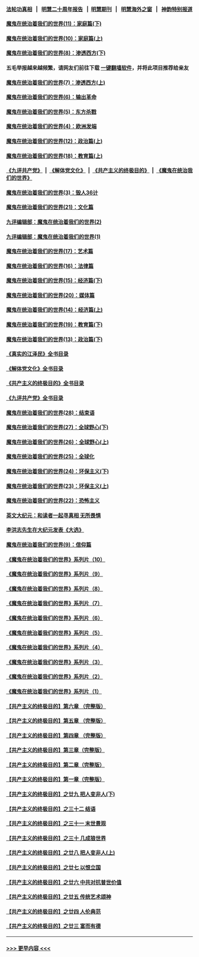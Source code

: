 #### [法轮功真相](https://github.com/gfw-breaker/truth/blob/master/README.md?t=0) &nbsp;&nbsp;|&nbsp;&nbsp; [明慧二十周年报告](https://github.com/gfw-breaker/mh-reports/blob/master/README.md?t=0) &nbsp;&nbsp;|&nbsp;&nbsp;[明慧期刊](https://github.com/gfw-breaker/mh-qikan) &nbsp;&nbsp;|&nbsp;&nbsp; [明慧海外之窗](https://github.com/gfw-breaker/mh-news/blob/master/README.md?t=0) &nbsp;&nbsp;|&nbsp;&nbsp; [神韵特别报道](https://github.com/gfw-breaker/mh-news/blob/master/shenyun.md?t=0)
#### [魔鬼在统治着我们的世界(11)：家庭篇(下)](../pages/nsc422/n10440961.md?t=12071601) 
#### [魔鬼在统治着我们的世界(10)：家庭篇(上)](../pages/nsc422/n10435448.md?t=12071601) 
#### [魔鬼在统治着我们的世界(8)：渗透西方(下)](../pages/nsc422/n10429603.md?t=12071601) 
#### 五毛举报越来越频繁，请网友们前往下载 [一键翻墙软件](https://github.com/gfw-breaker/ssr-accounts)，并将此项目推荐给亲友
#### [魔鬼在统治着我们的世界(7)：渗透西方(上)](../pages/nsc422/n10426013.md?t=12071601) 
#### [魔鬼在统治着我们的世界(6)：输出革命](../pages/nsc422/n10421536.md?t=12071601) 
#### [魔鬼在统治着我们的世界(5)：东方杀戮](../pages/nsc422/n10417707.md?t=12071601) 
#### [魔鬼在统治着我们的世界(4)：欧洲发端](../pages/nsc422/n10414890.md?t=12071601) 
#### [魔鬼在统治着我们的世界(12)：政治篇(上)](../pages/nsc422/n10444576.md?t=12071601) 
#### [魔鬼在统治着我们的世界(18)：教育篇(上)](../pages/nsc422/n10526970.md?t=12071601) 
#### [《九评共产党》](https://github.com/begood0513/9ping.md/blob/master/README.md) &nbsp;|&nbsp; [《解体党文化》](../../../../jtdwh.md/blob/master/README.md)  &nbsp;|&nbsp; [《共产主义的终极目的》](../../../../gczydzjmd.md/blob/master/README.md) &nbsp;|&nbsp; [《魔鬼在统治我们的世界》](../../../../mgztzwmdsj.md/blob/master/README.md) 
#### [魔鬼在统治着我们的世界(3)：毁人36计](../pages/nsc422/n10411583.md?t=12071601) 
#### [魔鬼在统治着我们的世界(21)：文化篇](../pages/nsc422/n10597706.md?t=12071601) 
#### [九评编辑部：魔鬼在统治着我们的世界(2)](../pages/nsc422/n10410036.md?t=12071601) 
#### [九评编辑部：魔鬼在统治着我们的世界(1)](../pages/nsc422/n10406825.md?t=12071601) 
#### [魔鬼在统治着我们的世界(17)：艺术篇](../pages/nsc422/n10499093.md?t=12071601) 
#### [魔鬼在统治着我们的世界(16)：法律篇](../pages/nsc422/n10485969.md?t=12071601) 
#### [魔鬼在统治着我们的世界(15)：经济篇(下)](../pages/nsc422/n10469975.md?t=12071601) 
#### [魔鬼在统治着我们的世界(20)：媒体篇](../pages/nsc422/n10586579.md?t=12071601) 
#### [魔鬼在统治着我们的世界(14)：经济篇(上)](../pages/nsc422/n10457370.md?t=12071601) 
#### [魔鬼在统治着我们的世界(19)：教育篇(下)](../pages/nsc422/n10564808.md?t=12071601) 
#### [魔鬼在统治着我们的世界(13)：政治篇(下)](../pages/nsc422/n10448270.md?t=12071601) 
#### [《真实的江泽民》全书目录](../pages/nsc422/n13721399.md?t=12071601) 
#### [《解体党文化》全书目录](../pages/nsc422/n13721157.md?t=12071601) 
#### [《共产主义的终极目的》全书目录](../pages/nsc422/n13721048.md?t=12071601) 
#### [《九评共产党》全书目录](../pages/nsc422/n13708085.md?t=12071601) 
#### [魔鬼在统治着我们的世界(28)：结束语](../pages/nsc422/n10936246.md?t=12071601) 
#### [魔鬼在统治着我们的世界(27)：全球野心(下)](../pages/nsc422/n10928319.md?t=12071601) 
#### [魔鬼在统治着我们的世界(26)：全球野心(上)](../pages/nsc422/n10900318.md?t=12071601) 
#### [魔鬼在统治着我们的世界(25)：全球化](../pages/nsc422/n10788205.md?t=12071601) 
#### [魔鬼在统治着我们的世界(24)：环保主义(下)](../pages/nsc422/n10695307.md?t=12071601) 
#### [魔鬼在统治着我们的世界(23)：环保主义(上)](../pages/nsc422/n10688613.md?t=12071601) 
#### [魔鬼在统治着我们的世界(22)：恐怖主义](../pages/nsc422/n10614727.md?t=12071601) 
#### [英文大纪元：和读者一起寻真相 无所畏惧](../pages/nsc422/n12542027.md?t=12071601) 
#### [李洪志先生在大纪元发表《大选》](../pages/nsc422/n12534746.md?t=12071601) 
#### [魔鬼在统治着我们的世界(9)：信仰篇](../pages/nsc422/n10432159.md?t=12071601) 
#### [《魔鬼在统治着我们的世界》系列片（10）](../pages/nsc422/n12292670.md?t=12071601) 
#### [《魔鬼在统治着我们的世界》系列片（9）](../pages/nsc422/n12290859.md?t=12071601) 
#### [《魔鬼在统治着我们的世界》系列片（8）](../pages/nsc422/n12287445.md?t=12071601) 
#### [《魔鬼在统治着我们的世界》系列片（7）](../pages/nsc422/n12283425.md?t=12071601) 
#### [《魔鬼在统治着我们的世界》系列片（6）](../pages/nsc422/n12282314.md?t=12071601) 
#### [《魔鬼在统治着我们的世界》系列片（5）](../pages/nsc422/n12281419.md?t=12071601) 
#### [《魔鬼在统治着我们的世界》系列片（4）](../pages/nsc422/n12274024.md?t=12071601) 
#### [《魔鬼在统治着我们的世界》系列片（3）](../pages/nsc422/n12271322.md?t=12071601) 
#### [《魔鬼在统治着我们的世界》系列片（2）](../pages/nsc422/n12269049.md?t=12071601) 
#### [《魔鬼在统治着我们的世界》系列片（1）](../pages/nsc422/n12267575.md?t=12071601) 
#### [【共产主义的终极目的】第六章 （完整版）](../pages/nsc422/n11428913.md?t=12071601) 
#### [【共产主义的终极目的】第五章 （完整版）](../pages/nsc422/n11428912.md?t=12071601) 
#### [【共产主义的终极目的】第四章 （完整版）](../pages/nsc422/n11428907.md?t=12071601) 
#### [【共产主义的终极目的】第三章（完整版）](../pages/nsc422/n11428848.md?t=12071601) 
#### [【共产主义的终极目的】第二章（完整版）](../pages/nsc422/n11428831.md?t=12071601) 
#### [【共产主义的终极目的】第一章（完整版）](../pages/nsc422/n11417651.md?t=12071601) 
#### [【共产主义的终极目的】之廿九 把人变非人(下)](../pages/nsc422/n11344140.md?t=12071601) 
#### [【共产主义的终极目的】之三十二 结语](../pages/nsc422/n11360535.md?t=12071601) 
#### [【共产主义的终极目的】之三十一 末世景观](../pages/nsc422/n11351129.md?t=12071601) 
#### [【共产主义的终极目的】之三十 几成狼世界](../pages/nsc422/n11348280.md?t=12071601) 
#### [【共产主义的终极目的】之廿八 把人变非人(上)](../pages/nsc422/n11340492.md?t=12071601) 
#### [【共产主义的终极目的】之廿七 以恨立国](../pages/nsc422/n11336944.md?t=12071601) 
#### [【共产主义的终极目的】之廿六 中共对抗普世价值](../pages/nsc422/n11324785.md?t=12071601) 
#### [【共产主义的终极目的】之廿五 传统艺术颂神](../pages/nsc422/n11296396.md?t=12071601) 
#### [【共产主义的终极目的】之廿四 人伦典范](../pages/nsc422/n11296397.md?t=12071601) 
#### [【共产主义的终极目的】之廿三 富而有德](../pages/nsc422/n11283598.md?t=12071601) 

----
#### [ >>> 更早内容 <<< ](../indexes/nsc422-earlier.md)
